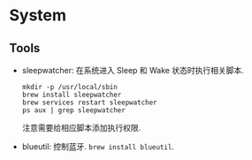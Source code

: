 # System

## Tools

* sleepwatcher: 在系统进入 Sleep 和 Wake 状态时执行相关脚本. 

    ```shell
    mkdir -p /usr/local/sbin
    brew install sleepwatcher
    brew services restart sleepwatcher
    ps aux | grep sleepwatcher
    
    ```
    
    注意需要给相应脚本添加执行权限.

* blueutil: 控制蓝牙. `brew install blueutil`.